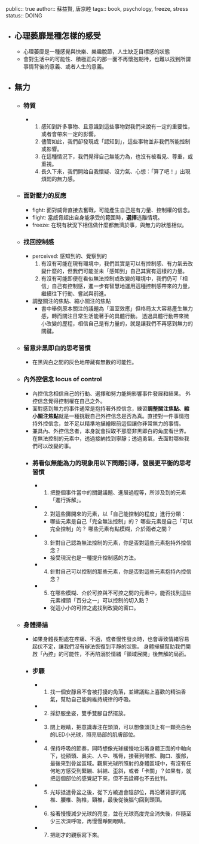 public:: true
author:: 蘇益賢, 唐京睦
tags::  book, psychology, freeze, stress
status:: DOING

- ## 心理萎靡是種怎樣的感受
	- 心理萎靡是一種感覺與快樂、樂趣脫節，人生缺乏目標感的狀態
	- 會對生活中的可能性、積極正向的那一面不再懷抱期待，也難以找到所謂事情背後的意義、或者人生的意義。
- ## 無力
	- ### 特質
		- 1. 感知到許多事物、且意識到這些事物對我們來說有一定的重要性，或者會帶來一定的影響。
		  2. 儘管如此，我們卻發現或「認知到」，這些事物並非我們所能控制或影響。
		  3. 在這種情況下，我們覺得自己無能力為，也沒有被看見、尊重，或重視。
		  4. 長久下來，我們開始自我懷疑、沒力氣、心想：「算了吧！」出現煩悶的無力感。
	- ### 面對壓力的反應
		- fight: 面對威脅直接去奮戰，可能產生自己是有力量、控制權的信念。
		- flight: 當威脅超出自身能承受的範圍時，**選擇**逃離情境。
		- freeze: 在現有狀況下相信做什麼都無濟於事，與無力的狀態相似。
	- ### 找回控制感
		- perceived: 感知到的、覺察到的
		  1.  有沒有可能在現有環境中，我們其實是可以有控制感、有力氣去改變什麼的，但我們可能並未「感知到」自己其實有這樣的力量。
		  2.  有沒有可能即便在看似無法控制或改變的環境中，我們仍可「相信」自己有控制感，進一步有智慧地運用這種控制感帶來的力量，繼續往下行動、嘗試與前進。
		- 調整關注的焦點、縮小關注的焦點
			- 書中舉例原本關注的議題為「溫室效應」但格局太大容易產生無力感，轉而關注日常生活能著手的具體行動。
			  透過具體行動帶來微小改變的歷程，相信自己是有力量的，就是讓我們不再感到無力的關鍵。
	- ### 留意非黑即白的思考習慣
		- 在黑與白之間的灰色地帶藏有無數的可能性。
	- ### 內外控信念 locus of control
		- 內控信念相信自己的行動、選擇和努力能夠影響事件發展和結果。
		  外控信念覺得控制權在自己之外。
		- 面對感到無力的事件通常是抱持著外控信念，練習**調整關注焦點、縮小關注焦點**就是一種挑戰自己外控信念是否為真。直接對一件事情抱持外控信念，並不足以精準地描繪眼前這個讓你非常無力的事情。
		- 兼具內、外控信念者，本身就會採取不那麼非黑即白的角度看世界。
		  在無法控制的元素中，透過接納找到寧靜；透過勇氣，去面對哪些我們可以改變的事。
		- ### 將看似無能為力的現象用以下問題引導，發展更平衡的思考習慣
			- 1. 把整個事件當中的關鍵議題、進展過程等，所涉及到的元素「進行拆解」。
			- 2. 對這些攤開來的元素，以「自己能控制的程度」進行分類：
				- 哪些元素是自己「完全無法控制」的？
				  哪些元素是自己「可以完全控制」的？
				  哪些元素有點模糊，介於兩者之間？
			- 3. 針對自己認為無法控制的元素，你是否對這些元素抱持外控信念？
				- 接受現況也是一種提升控制感的方法。
			- 4.  針對自己可以控制的那些元素，你是否對這些元素抱持內控信念？
			- 5.  在哪些模糊、介於可控與不可控之間的元素中，能否找到這些元素裡頭「百分之一」可以控制的切入點？
				- 從這小小的可控之處找到改變的窗口。
	- ### 身體掃描
		- 如果身體長期處在疼痛、不適，或者慢性發炎時，也會導致情緒容易起伏不定，讓我們沒有辦法恢復到平靜的狀態。
		  身體掃描幫助我們開啟「內控」的可能性，不再陷溺於情緒「領域展開」後無解的局面。
		- ### 步驟
			- 1. 找一個安靜且不會被打擾的角落，並建議點上喜歡的精油香氣，幫助自己能夠維持規律的呼吸。
			- 2. 採舒服坐姿，雙手雙腳自然擺放。
			- 3. 閉上眼睛，把意識專注在頭頂，可以想像頭頂上有一顆亮白色的LED小光球，照亮局部的肌膚部位。
			- 4. 保持呼吸的節奏，同時想像光球緩慢地沿著身體正面的中軸向下，從額頭、鼻尖、人中、嘴脣，接著到喉部、胸口、腹部，最後來到骨盆區域。觀察光球所照射的身體區域中，有沒有任何地方感受到緊繃、糾結、歪斜，或者「卡關」？如果有，就把這個部位的感覺記下來，但不去詮釋也不去批判。
			- 5. 光球抵達骨盆之後，從下方繞過會陰部位，再沿著背部的尾椎、腰椎、胸椎，頸椎，最後從後腦勺回到頭頂。
			- 6. 接著慢慢減少光球的亮度，並在光球亮度完全消失後，伴隨至少三次深呼吸，再慢慢睜開眼睛。
			- 7. 把剛才的觀察寫下來。
